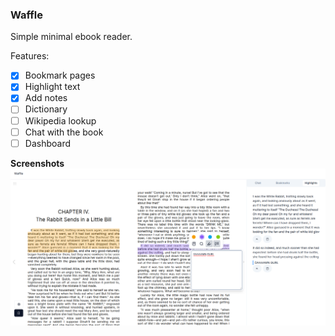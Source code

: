 ### Waffle

Simple minimal ebook reader.

Features:
- [x] Bookmark pages
- [x] Highlight text
- [x] Add notes
- [ ] Dictionary
- [ ] Wikipedia lookup
- [ ] Chat with the book
- [ ] Dashboard  
  
**Screenshots**
![screencap](page.png)